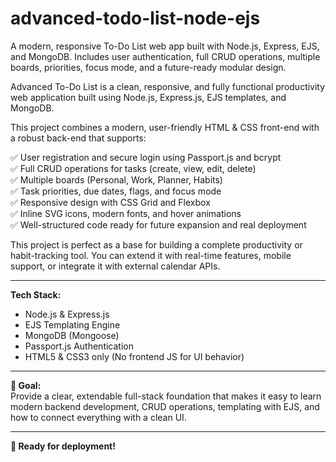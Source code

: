# advanced-todo-list-node-ejs
A modern, responsive To-Do List web app built with Node.js, Express, EJS, and MongoDB. Includes user authentication, full CRUD operations, multiple boards, priorities, focus mode, and a future-ready modular design.


Advanced To-Do List is a clean, responsive, and fully functional productivity web application built using Node.js, Express.js, EJS templates, and MongoDB.

This project combines a modern, user-friendly HTML & CSS front-end with a robust back-end that supports:

✅ User registration and secure login using Passport.js and bcrypt  
✅ Full CRUD operations for tasks (create, view, edit, delete)  
✅ Multiple boards (Personal, Work, Planner, Habits)  
✅ Task priorities, due dates, flags, and focus mode  
✅ Responsive design with CSS Grid and Flexbox  
✅ Inline SVG icons, modern fonts, and hover animations  
✅ Well-structured code ready for future expansion and real deployment

This project is perfect as a base for building a complete productivity or habit-tracking tool. You can extend it with real-time features, mobile support, or integrate it with external calendar APIs.

---

**Tech Stack:**
- Node.js & Express.js
- EJS Templating Engine
- MongoDB (Mongoose)
- Passport.js Authentication
- HTML5 & CSS3 only (No frontend JS for UI behavior)

---

**📌 Goal:**  
Provide a clear, extendable full-stack foundation that makes it easy to learn modern backend development, CRUD operations, templating with EJS, and how to connect everything with a clean UI.

---

**🚀 Ready for deployment!**
